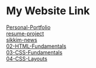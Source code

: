 # My Website Link

[Personal-Portfolio](https://ellecoder123.github.io/MY-HTML-PROJECTS/Personal-Portfolio/)<br>
[resume-project](https://ellecoder123.github.io/MY-HTML-PROJECTS/resume-project)<br>
[sikkim-news](https://ellecoder123.github.io/MY-HTML-PROJECTS/sikkim-news) <br>
[02-HTML-Fundamentals](https://ellecoder123.github.io/MY-HTML-PROJECTS/02-HTML-Fundamentals) <br>
[03-CSS-Fundamentals](https://ellecoder123.github.io/MY-HTML-PROJECTS/03-CSS-Fundamentals) <br>
[04-CSS-Layouts](https://ellecoder123.github.io/MY-HTML-PROJECTS/04-CSS-Layouts)
